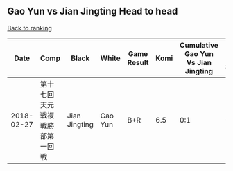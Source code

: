 ## Gao Yun vs Jian Jingting Head to head

[Back to ranking](../../index.md)




| **Date** | **Comp** | **Black** | **White** | **Game Result** | **Komi** | **Cumulative Gao Yun Vs Jian Jingting** | **Gao Yun Streak** | **Jian Jingting Streak** | 
| --- | --- | --- | --- | --- | --- | --- | --- | --- |
| 2018-02-27 | 第十七回天元戦複戦勝部第一回戦 | Jian Jingting | Gao Yun | B+R | 6.5 | 0:1 | 0 | 1 |




